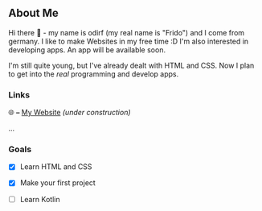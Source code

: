 ## About Me

Hi there 👋 - my name is odirf (my real name is "Frido") and I come from germany.
I like to make Websites in my free time :D
I'm also interested in developing apps. An app will be available soon.

I'm still quite young, but I've already dealt with HTML and CSS.
Now I plan to get into the *real* programming and develop apps.

### Links

🌐 **–** [My Website][website] *(under construction)*


...

### Goals
- [x] Learn HTML and CSS
- [x] Make your first project

- [ ] Learn Kotlin


[website]: https://odirf.de/
